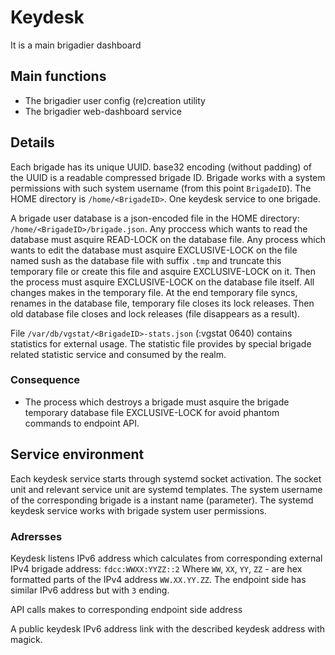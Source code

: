 # Keydesk

It is a main brigadier dashboard

## Main functions

* The brigadier user config (re)creation utility
* The brigadier web-dashboard service

## Details

Each brigade has its unique UUID. base32 encoding (without padding) of the UUID is a readable compressed brigade ID. Brigade works with a system permissions with such system username (from this point `BrigadeID`). The HOME directory is `/home/<BrigadeID>`. One keydesk service to one brigade.

A brigade user database is a json-encoded file in the HOME directory: `/home/<BrigadeID>/brigade.json`. Any proccess which wants to read the database must asquire READ-LOCK on the database file. Any process which wants to edit the database must asquire EXCLUSIVE-LOCK on the file named sush as the database file with suffix `.tmp` and truncate this temporary file or create this file and asquire EXCLUSIVE-LOCK on it. Then the process must asquire EXCLUSIVE-LOCK on the database file itself. All changes makes in the temporary file. At the end temporary file syncs, renames in the database file, temporary file closes its lock releases. Then old database file closes and lock releases (file disappears as a result).

File `/var/db/vgstat/<BrigadeID>-stats.json` (<BrigadeID>:vgstat 0640) сontains statistics for external usage. The statistic file provides by special brigade related statistic service and consumed by the realm.

### Consequence

* The process which destroys a brigade must asquire the brigade temporary database file EXCLUSIVE-LOCK for avoid phantom commands to endpoint API.

## Service environment

Each keydesk service starts through systemd socket activation. The socket unit and relevant service unit are systemd templates. The system username of the corresponding brigade is a instant name (parameter). The systemd keydesk service works with brigade system user permissions.

### Adrersses 

Keydesk listens IPv6 address which calculates from corresponding external IPv4 brigade address: `fdcc:WWXX:YYZZ::2` Where `WW`, `XX`, `YY`, `ZZ` - are hex formatted parts of the IPv4 address `WW.XX.YY.ZZ`. The endpoint side has similar IPv6 address but with `3` ending.

API calls makes to corresponding endpoint side address

A public keydesk IPv6 address link with the described keydesk address with magick. 
